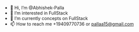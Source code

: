 - 👋 Hi, I’m @Abhishek-Palla
- 👀 I’m interested in FullStack
- 🌱 I’m currently concepts on FullStack
- 📫 How to reach me +19409770736 or pallaa15@gmail.com 

<!---
Abhishek-Palla/Abhishek-Palla is a ✨ special ✨ repository because its `README.md` (this file) appears on your GitHub profile.
You can click the Preview link to take a look at your changes.
--->
